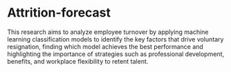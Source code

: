 # Attrition-forecast
This research aims to analyze employee turnover by applying machine learning classification models to identify the key factors that drive voluntary resignation, finding which model achieves the best performance and highlighting the importance of strategies such as professional development, benefits, and workplace flexibility to retent talent.
